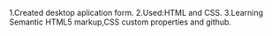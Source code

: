1.Created desktop aplication form.
2.Used:HTML and CSS.
3.Learning Semantic HTML5 markup,CSS custom properties and github.
